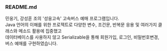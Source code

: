 ### README.md

<p>
민웅기, 강성훈 조의 '성웅고속' 고속버스 예매 프로그램입니다.<br/>
Java 언어의 이해를 위한 프로젝트로 다양한 변수, 조건문, 반복문 응용 및 여러가지 클래스와 메소드 활용에 집중했고<br/>
데이터베이스를 사용하지 않고 Serializable을 통해 회원가입, 로그인, 비밀번호변경, 버스 예매를 구현하였습니다.<br/>
</p>
